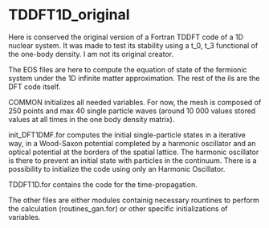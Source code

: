 # TDDFT1D_original
Here is conserved the original version of a Fortran TDDFT code of a 1D nuclear system. It was made to test its stability using a t_0, t_3 functional of the one-body density. I am not its original creator.

The EOS files are here to compute the equation of state of the fermionic system under the 1D infinite matter approximation.
The rest of the ils are the DFT code itself.

COMMON initializes all needed variables. For now, the mesh is composed of 250 points and max 40 single particle waves (around 10 000 values stored values at all times in the one body density matrix).

init_DFT1DMF.for computes the initial single-particle states in a iterative way, in a Wood-Saxon potential completed by a harmonic oscillator and an optical potential at the borders of the spatial lattice. The harmonic oscillator is there to prevent an initial state with particles in the continuum. There is a possibility to initialize the code using only an Harmonic Oscillator.

TDDFT1D.for contains the code for the time-propagation.

The other files are either modules containig necessary rountines to perform the calculation (routines_gan.for) or other specific initializations of variables.
